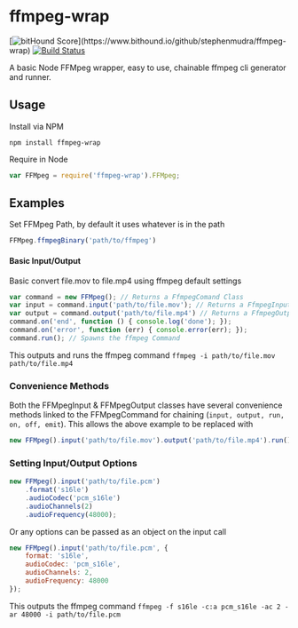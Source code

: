 # ffmpeg-wrap
[![bitHound Score](https://www.bithound.io/github/stephenmudra/ffmpeg-wrap/badges/score.svg?)](https://www.bithound.io/github/stephenmudra/ffmpeg-wrap)
[![Build Status](https://travis-ci.org/stephenmudra/ffmpeg-wrap.svg)](https://travis-ci.org/stephenmudra/ffmpeg-wrap)

A basic Node FFMpeg wrapper, easy to use, chainable ffmpeg cli generator and runner.

## Usage
Install via NPM
```
npm install ffmpeg-wrap
```

Require in Node
```javascript
var FFMpeg = require('ffmpeg-wrap').FFMpeg;
```

## Examples
Set FFMpeg Path, by default it uses whatever is in the path
```javascript
FFMpeg.ffmpegBinary('path/to/ffmpeg')
```

#### Basic Input/Output
Basic convert file.mov to file.mp4 using ffmpeg default settings
```javascript
var command = new FFMpeg(); // Returns a FfmpegComand Class
var input = command.input('path/to/file.mov'); // Returns a FfmpegInput Class
var output = command.output('path/to/file.mp4') // Returns a FfmpegOutput Class
command.on('end', function () { console.log('done'); });
command.on('error', function (err) { console.error(err); });
command.run(); // Spawns the ffmpeg Command
```
This outputs and runs the ffmpeg command `ffmpeg -i path/to/file.mov path/to/file.mp4`

### Convenience Methods
Both the FFMpegInput & FFMpegOutput classes have several convenience methods linked to the FFMpegCommand for chaining
(`input, output, run, on, off, emit`). This allows the above example to be replaced with
```javascript
new FFMpeg().input('path/to/file.mov').output('path/to/file.mp4').run();
```

### Setting Input/Output Options
```javascript
new FFMpeg().input('path/to/file.pcm')
	.format('s16le')
	.audioCodec('pcm_s16le')
	.audioChannels(2)
	.audioFrequency(48000);
```
Or any options can be passed as an object on the input call 
```javascript
new FFMpeg().input('path/to/file.pcm', {
	format: 's16le',
	audioCodec: 'pcm_s16le',
	audioChannels: 2,
	audioFrequency: 48000
});
```
This outputs the ffmpeg command `ffmpeg -f s16le -c:a pcm_s16le -ac 2 -ar 48000 -i path/to/file.pcm`

